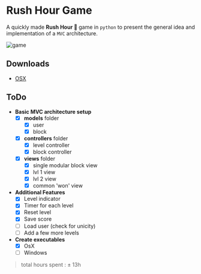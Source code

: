 # Rush Hour Game

A quickly made **Rush Hour 🚗** game in `python` to present the general idea and implementation of a `MVC` architecture. 

![game](img/rushHour.gif)

## Downloads 
- <a href="release/RushHour.zip" download>OSX</a>

## ToDo 
- **Basic MVC architecture setup**
  - [X] **models** folder
    - [x] user
    - [X] block
  - [X] **controllers** folder
    - [x] level controller
    - [X] block controller
  - [X] **views** folder
    - [X] single modular block view 
    - [X] lvl 1 view
    - [X] lvl 2 view
    - [X] common 'won' view 
- **Additional Features**
  - [X] Level indicator
  - [X] Timer for each level
  - [X] Reset level
  - [X] Save score 
  - [ ] Load user (check for unicity)
  - [ ] Add a few more levels
- **Create executables**
  - [X] OsX 
  - [ ] Windows

> total hours spent : ± 13h 
